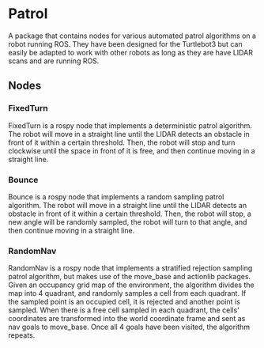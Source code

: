# Patrol

A package that contains nodes for various automated patrol algorithms on a robot running ROS. They have been designed for the Turtlebot3 but can easily be adapted to work with other robots as long as they are have LIDAR scans and are running ROS.

## Nodes

### FixedTurn

FixedTurn is a rospy node that implements a deterministic patrol algorithm. The robot will move in a straight line until the LIDAR detects an obstacle in front of it within a certain threshold. Then, the robot will stop and turn clockwise until the space in front of it is free, and then continue moving in a straight line.

### Bounce

Bounce is a rospy node that implements a random sampling patrol algorithm. The robot will move in a straight line until the LIDAR detects an obstacle in front of it within a certain threshold. Then, the robot will stop, a new angle will be randomly sampled, the robot will turn to that angle, and then continue moving in a straight line.

### RandomNav

RandomNav is a rospy node that implements a stratified rejection sampling patrol algorithm, but makes use of the move_base and actionlib packages. Given an occupancy grid map of the environment, the algorithm divides the map into 4 quadrant, and randomly samples a cell from each quadrant. If the sampled point is an occupied cell, it is rejected and another point is sampled. When there is a free cell sampled in each quadrant, the cells' coordinates are transformed into the world coordinate frame and sent as nav goals to move_base. Once all 4 goals have been visited, the algorithm repeats.


